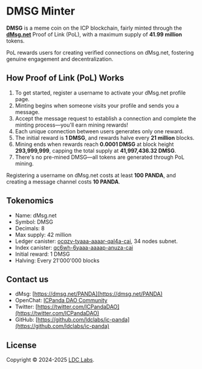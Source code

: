 # DMSG Minter

**DMSG** is a meme coin on the ICP blockchain, fairly minted through the **[dMsg.net](https://dmsg.net)** Proof of Link (PoL), with a maximum supply of **41.99 million** tokens.

PoL rewards users for creating verified connections on dMsg.net, fostering genuine engagement and decentralization.

## How Proof of Link (PoL) Works

1. To get started, register a username to activate your dMsg.net profile page.
2. Minting begins when someone visits your profile and sends you a message.
3. Accept the message request to establish a connection and complete the minting process—you'll earn mining rewards!
4. Each unique connection between users generates only one reward.
5. The initial reward is **1 DMSG**, and rewards halve every **21 million** blocks.
6. Mining ends when rewards reach **0.0001 DMSG** at block height **293,999,999**, capping the total supply at **41,997,436.32 DMSG**.
7. There's no pre-mined DMSG—all tokens are generated through PoL mining.

Registering a username on dMsg.net costs at least **100 PANDA**, and creating a message channel costs **10 PANDA**.

## Tokenomics

- Name: dMsg.net
- Symbol: DMSG
- Decimals: 8
- Max supply: 42 million
- Ledger canister: [ocqzv-tyaaa-aaaar-qal4a-cai](https://dashboard.internetcomputer.org/canister/ocqzv-tyaaa-aaaar-qal4a-cai), 34 nodes subnet.
- Index canister: [qc6wh-6yaaa-aaaap-anuza-cai](https://dashboard.internetcomputer.org/canister/qc6wh-6yaaa-aaaap-anuza-cai)
- Initial reward: 1 DMSG
- Halving: Every 21'000'000 blocks

## Contact us

- dMsg: [https://dmsg.net/PANDA](https://dmsg.net/PANDA)
- OpenChat: [ICPanda DAO Community](https://oc.app/community/dqcvf-haaaa-aaaar-a5uqq-cai)
- Twitter: [https://twitter.com/ICPandaDAO](https://twitter.com/ICPandaDAO)
- GitHub: [https://github.com/ldclabs/ic-panda](https://github.com/ldclabs/ic-panda)

## License
Copyright © 2024-2025 [LDC Labs](https://github.com/ldclabs).